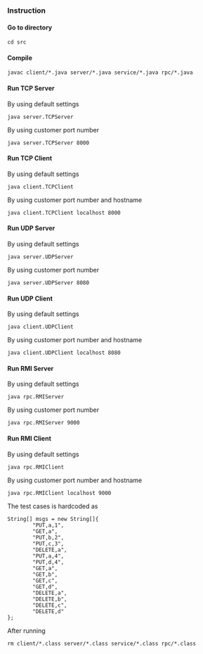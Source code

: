### Instruction

#### Go to directory

```
cd src
``` 

#### Compile

```
javac client/*.java server/*.java service/*.java rpc/*.java
```

#### Run TCP Server

By using default settings
```
java server.TCPServer
```

By using customer port number
```
java server.TCPServer 8000
```

#### Run TCP Client

By using default settings
```
java client.TCPClient
```

By using customer port number and hostname
```
java client.TCPClient localhost 8000
```

#### Run UDP Server

By using default settings
```
java server.UDPServer
```

By using customer port number
```
java server.UDPServer 8080
```

#### Run UDP Client

By using default settings
```
java client.UDPClient
```

By using customer port number and hostname
```
java client.UDPClient localhost 8080
```
#### Run RMI Server

By using default settings
```
java rpc.RMIServer
```

By using customer port number
```
java rpc.RMIServer 9000
```

#### Run RMI Client

By using default settings
```
java rpc.RMIClient
```

By using customer port number and hostname
```
java rpc.RMIClient localhost 9000
```

The test cases is hardcoded as 
```
String[] msgs = new String[]{
        "PUT,a,1",
        "GET,a",
        "PUT,b,2",
        "PUT,c,3",
        "DELETE,a",
        "PUT,a,4",
        "PUT,d,4",
        "GET,a",
        "GET,b",
        "GET,c",
        "GET,d",
        "DELETE,a",
        "DELETE,b",
        "DELETE,c",
        "DELETE,d"
};
```

After running
```
rm client/*.class server/*.class service/*.class rpc/*.class
```